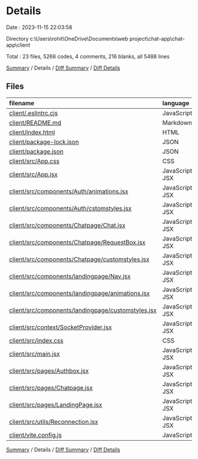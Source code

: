 # Details

Date : 2023-11-15 22:03:58

Directory c:\\Users\\rohit\\OneDrive\\Documents\\web project\\chat-app\\chat-app\\client

Total : 23 files,  5268 codes, 4 comments, 216 blanks, all 5488 lines

[Summary](results.md) / Details / [Diff Summary](diff.md) / [Diff Details](diff-details.md)

## Files
| filename | language | code | comment | blank | total |
| :--- | :--- | ---: | ---: | ---: | ---: |
| [client/.eslintrc.cjs](/client/.eslintrc.cjs) | JavaScript | 20 | 0 | 1 | 21 |
| [client/README.md](/client/README.md) | Markdown | 5 | 0 | 4 | 9 |
| [client/index.html](/client/index.html) | HTML | 13 | 0 | 1 | 14 |
| [client/package-lock.json](/client/package-lock.json) | JSON | 4,057 | 0 | 1 | 4,058 |
| [client/package.json](/client/package.json) | JSON | 30 | 0 | 1 | 31 |
| [client/src/App.css](/client/src/App.css) | CSS | 0 | 0 | 1 | 1 |
| [client/src/App.jsx](/client/src/App.jsx) | JavaScript JSX | 16 | 0 | 4 | 20 |
| [client/src/components/Auth/animations.jsx](/client/src/components/Auth/animations.jsx) | JavaScript JSX | 63 | 0 | 8 | 71 |
| [client/src/components/Auth/cstomstyles.jsx](/client/src/components/Auth/cstomstyles.jsx) | JavaScript JSX | 165 | 0 | 11 | 176 |
| [client/src/components/Chatpage/Chat.jsx](/client/src/components/Chatpage/Chat.jsx) | JavaScript JSX | 62 | 0 | 9 | 71 |
| [client/src/components/Chatpage/RequestBox.jsx](/client/src/components/Chatpage/RequestBox.jsx) | JavaScript JSX | 46 | 0 | 10 | 56 |
| [client/src/components/Chatpage/customstyles.jsx](/client/src/components/Chatpage/customstyles.jsx) | JavaScript JSX | 138 | 0 | 14 | 152 |
| [client/src/components/landingpage/Nav.jsx](/client/src/components/landingpage/Nav.jsx) | JavaScript JSX | 41 | 0 | 5 | 46 |
| [client/src/components/landingpage/animations.jsx](/client/src/components/landingpage/animations.jsx) | JavaScript JSX | 13 | 0 | 1 | 14 |
| [client/src/components/landingpage/customstyles.jsx](/client/src/components/landingpage/customstyles.jsx) | JavaScript JSX | 116 | 0 | 10 | 126 |
| [client/src/context/SocketProvider.jsx](/client/src/context/SocketProvider.jsx) | JavaScript JSX | 56 | 0 | 17 | 73 |
| [client/src/index.css](/client/src/index.css) | CSS | 59 | 0 | 8 | 67 |
| [client/src/main.jsx](/client/src/main.jsx) | JavaScript JSX | 13 | 0 | 2 | 15 |
| [client/src/pages/Authbox.jsx](/client/src/pages/Authbox.jsx) | JavaScript JSX | 82 | 0 | 39 | 121 |
| [client/src/pages/Chatpage.jsx](/client/src/pages/Chatpage.jsx) | JavaScript JSX | 115 | 1 | 33 | 149 |
| [client/src/pages/LandingPage.jsx](/client/src/pages/LandingPage.jsx) | JavaScript JSX | 146 | 2 | 34 | 182 |
| [client/src/utils/Reconnection.jsx](/client/src/utils/Reconnection.jsx) | JavaScript JSX | 7 | 0 | 0 | 7 |
| [client/vite.config.js](/client/vite.config.js) | JavaScript | 5 | 1 | 2 | 8 |

[Summary](results.md) / Details / [Diff Summary](diff.md) / [Diff Details](diff-details.md)